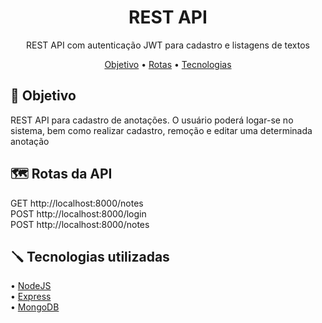 <h1 align="center">REST API</h1>

<p align="center">REST API com autenticação JWT para cadastro e listagens de textos</p>

<p align="center">
    <a href="#objetivo">Objetivo</a> •
    <a href="#rotas">Rotas</a> •
    <a href="#tecnologias">Tecnologias</a>
</p>

<div id="objetivo">
    <h2> 🎯 Objetivo</h2>
    <p>REST API para cadastro de anotações. O usuário poderá logar-se no sistema, bem como realizar cadastro, remoção e editar uma determinada anotação</p>
</div>

<div id="rotas">
    <h2> 🗺️ Rotas da API</h2>
    GET http://localhost:8000/notes <br>
    POST http://localhost:8000/login <br>
    POST http://localhost:8000/notes <br>
</div>

<div id="tecnologias">
    <h2> 🪛 Tecnologias utilizadas </h2>
   • <a href="https://nodejs.org/en/">NodeJS</a> <br>
   • <a href="https://expressjs.com/">Express</a> <br>
   • <a href="https://www.mongodb.com/">MongoDB</a> <br>
</div>